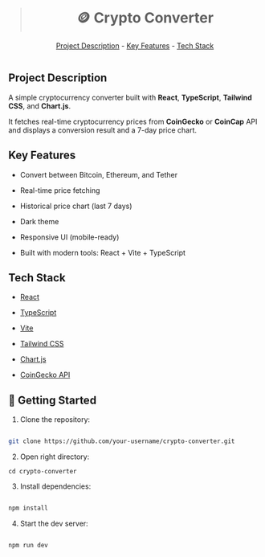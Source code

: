 > <h1 align="center">🪙 Crypto Converter</h1>

<p align="center"><a href="#project-description">Project Description</a> - <a href="#key-features">Key Features</a> - <a href="#technology-stack">Tech Stack</a></p>

<img src="https://i.imgur.com/sZumiPU.gif" alt="" >

## Project Description

A simple cryptocurrency converter built with **React**, **TypeScript**, **Tailwind CSS**, and **Chart.js**.

It fetches real-time cryptocurrency prices from **CoinGecko** or **CoinCap** API and displays a conversion result and a 7-day price chart.

## Key Features

- Convert between Bitcoin, Ethereum, and Tether

- Real-time price fetching

- Historical price chart (last 7 days)

- Dark theme

- Responsive UI (mobile-ready)

- Built with modern tools: React + Vite + TypeScript

## Tech Stack

- <a href="https://reactjs.org/">React</a>

- <a href="https://www.typescriptlang.org/">TypeScript</a>

- <a href="https://vitejs.dev/">Vite</a>

- <a href="https://tailwindcss.com/">Tailwind CSS</a>

- <a href="https://www.chartjs.org/">Chart.js</a>

- <a href="https://www.coingecko.com/en/api">CoinGecko API</a>



## 🚀 Getting Started



1. Clone the repository:



```bash

git clone https://github.com/your-username/crypto-converter.git
````

2. Open right directory:

```
cd crypto-converter

```

3. Install dependencies:

```bash

npm install

```

4. Start the dev server:

```bash

npm run dev
```
